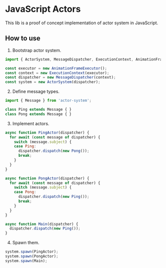 # JavaScript Actors

This lib is a proof of concept implementation of actor system in JavaScript.

## How to use

1. Bootstrap actor system.

```javascript
import { ActorSystem, MessageDispatcher, ExecutionContext, AnimationFrameExecutor } from 'actor-system';

const executor = new AnimationFrameExecutor();
const context = new ExecutionContext(executor);
const dispatcher = new MessageDispatcher(context);
const system = new ActorSystem(dispatcher);
```

2. Define message types.

```javascript
import { Message } from 'actor-system';

class Ping extends Message { }
class Pong extends Message { }
```

3. Implement actors.

```javascript
async function PingActor(dispatcher) {
  for await (const message of dispatcher) {
    switch (message.subject) {
    case Ping:
      dispatcher.dispatch(new Pong());
      break;
    }
  }
}

async function PongActor(dispatcher) {
  for await (const message of dispatcher) {
    switch (message.subject) {
    case Pong:
      dispatcher.dispatch(new Ping());
      break;
    }
  }
}

async function Main(dispatcher) {
  dispatcher.dispatch(new Ping());
}
```

4. Spawn them.

```javascript
system.spawn(PingActor);
system.spawn(PongActor);
system.spawn(Main);
```
